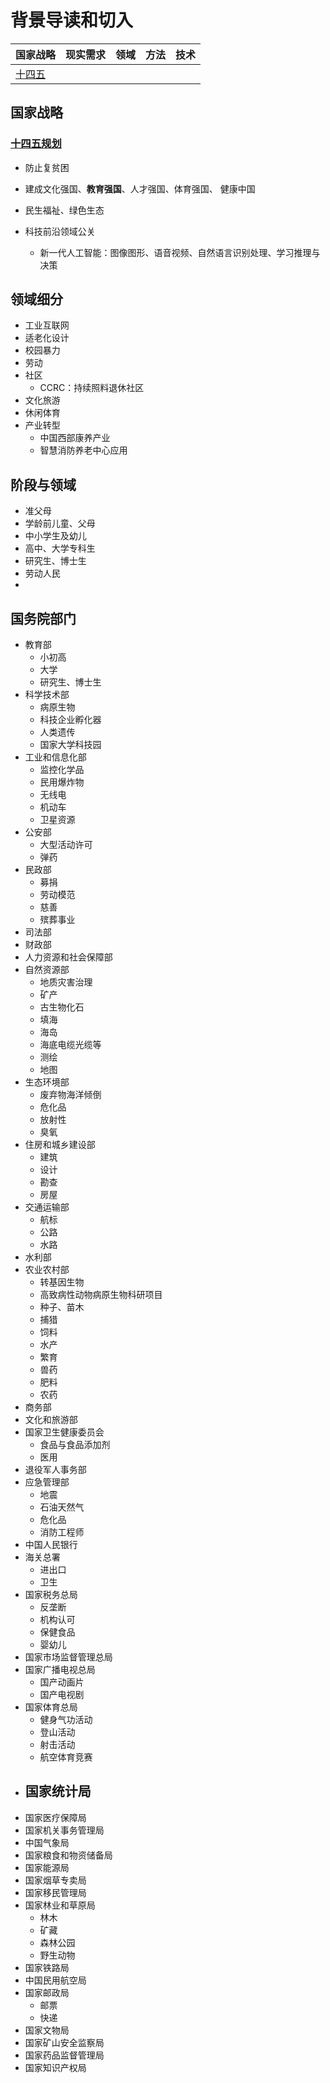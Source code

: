 # 背景导读和切入



| 国家战略                                                     | 现实需求 | 领域 | 方法 | 技术 |
| ------------------------------------------------------------ | -------- | ---- | ---- | ---- |
| [十四五](https://www.ndrc.gov.cn/fggz/fzzlgh/gjfzgh/202103/P020210323405614585384.pdf) |          |      |      |      |





## 国家战略

### [十四五规划](http://localhost/api/file/pdf/十四五规划.pdf)

- 防止复贫困
- 建成文化强国、**教育强国**、人才强国、体育强国、 健康中国
- 民生福祉、绿色生态



- 科技前沿领域公关
  - 新一代人工智能：图像图形、语音视频、自然语言识别处理、学习推理与决策



## 领域细分

- 工业互联网
- 适老化设计
- 校园暴力
- 劳动
- 社区
  - CCRC：持续照料退休社区
- 文化旅游
- 休闲体育
- 产业转型
  - 中国西部康养产业
  - 智慧消防养老中心应用



## 阶段与领域

- 准父母
- 学龄前儿童、父母
- 中小学生及幼儿
- 高中、大学专科生
- 研究生、博士生
- 劳动人民
- 





## 国务院部门

- 教育部
  - 小初高
  - 大学
  - 研究生、博士生
- 科学技术部
  - 病原生物
  - 科技企业孵化器
  - 人类遗传
  - 国家大学科技园
- 工业和信息化部
  - 监控化学品
  - 民用爆炸物
  - 无线电
  - 机动车
  - 卫星资源
- 公安部
  - 大型活动许可
  - 弹药
- 民政部
  - 募捐
  - 劳动模范
  - 慈善
  - 殡葬事业
- 司法部
- 财政部
- 人力资源和社会保障部
- 自然资源部
  - 地质灾害治理
  - 矿产
  - 古生物化石
  - 填海
  - 海岛
  - 海底电缆光缆等
  - 测绘
  - 地图
- 生态环境部
  - 废弃物海洋倾倒
  - 危化品
  - 放射性
  - 臭氧
- 住房和城乡建设部
  - 建筑
  - 设计
  - 勘查
  - 房屋
- 交通运输部
  - 航标
  - 公路
  - 水路
- 水利部
- 农业农村部
  - 转基因生物
  - 高致病性动物病原生物科研项目
  - 种子、苗木
  - 捕猎
  - 饲料
  - 水产
  - 繁育
  - 兽药
  - 肥料
  - 农药
- 商务部
- 文化和旅游部
- 国家卫生健康委员会
  - 食品与食品添加剂
  - 医用
- 退役军人事务部
- 应急管理部
  - 地震
  - 石油天然气
  - 危化品
  - 消防工程师
- 中国人民银行
- 海关总署
  - 进出口
  - 卫生
- 国家税务总局
  - 反垄断
  - 机构认可
  - 保健食品
  - 婴幼儿
- 国家市场监督管理总局
- 国家广播电视总局
  - 国产动画片
  - 国产电视剧
- 国家体育总局
  - 健身气功活动
  - 登山活动
  - 射击活动
  - 航空体育竞赛
- 国家统计局
  - 
- 国家医疗保障局
- 国家机关事务管理局
- 中国气象局
- 国家粮食和物资储备局
- 国家能源局
- 国家烟草专卖局
- 国家移民管理局
- 国家林业和草原局
  - 林木
  - 矿藏
  - 森林公园
  - 野生动物
- 国家铁路局
- 中国民用航空局
- 国家邮政局
  - 邮票
  - 快递
- 国家文物局
- 国家矿山安全监察局
- 国家药品监督管理局
- 国家知识产权局

